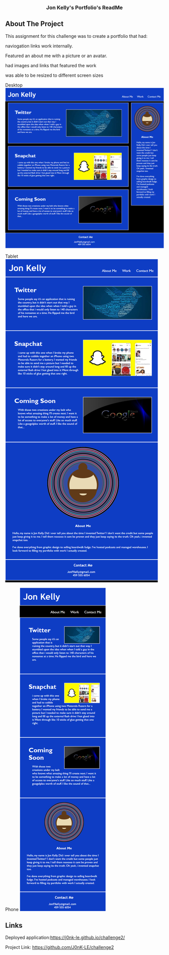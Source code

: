 <h3 align="center">Jon Kelly's Portfolio's ReadMe</h3>


<!-- ABOUT THE PROJECT -->
## About The Project

This assignment for this challenge was to create a portfolio that had:

 naviogation links work internally.

 Featured an about me with a picture or an avatar.

 had images and links that featured the work

 was able to be resized to different screen sizes 

Desktop
![](assets/Images/JonsPortfolioScreenshotDesk.png)

Tablet
![](assets/Images/JonsPortfolioScreenshotPad.png)

Phone
![](assets/Images/JonsPortfolioScreenshotPhone.png)


<!-- Links -->
## Links

Deployed application:https://j0nk-le.github.io/challenge2/

Project Link: https://github.com/J0nK-LE/challenge2




